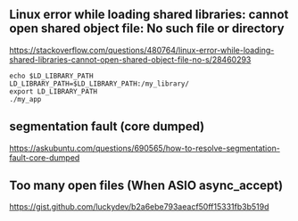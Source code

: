 

## Linux error while loading shared libraries: cannot open shared object file: No such file or directory

https://stackoverflow.com/questions/480764/linux-error-while-loading-shared-libraries-cannot-open-shared-object-file-no-s/28460293

```
echo $LD_LIBRARY_PATH
LD_LIBRARY_PATH=$LD_LIBRARY_PATH:/my_library/
export LD_LIBRARY_PATH
./my_app
```

## segmentation fault (core dumped)

https://askubuntu.com/questions/690565/how-to-resolve-segmentation-fault-core-dumped

## Too many open files (When ASIO async_accept)

https://gist.github.com/luckydev/b2a6ebe793aeacf50ff15331fb3b519d


